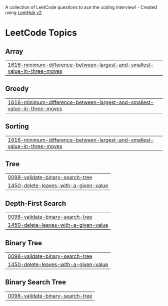 A collection of LeetCode questions to ace the coding interview! - Created using [LeetHub v2](https://github.com/arunbhardwaj/LeetHub-2.0)
<!---LeetCode Topics Start-->
# LeetCode Topics
## Array
|  |
| ------- |
| [1616-minimum-difference-between-largest-and-smallest-value-in-three-moves](https://github.com/urjabahad/leetcode_answers/tree/master/1616-minimum-difference-between-largest-and-smallest-value-in-three-moves) |
## Greedy
|  |
| ------- |
| [1616-minimum-difference-between-largest-and-smallest-value-in-three-moves](https://github.com/urjabahad/leetcode_answers/tree/master/1616-minimum-difference-between-largest-and-smallest-value-in-three-moves) |
## Sorting
|  |
| ------- |
| [1616-minimum-difference-between-largest-and-smallest-value-in-three-moves](https://github.com/urjabahad/leetcode_answers/tree/master/1616-minimum-difference-between-largest-and-smallest-value-in-three-moves) |
## Tree
|  |
| ------- |
| [0098-validate-binary-search-tree](https://github.com/urjabahad/leetcode_answers/tree/master/0098-validate-binary-search-tree) |
| [1450-delete-leaves-with-a-given-value](https://github.com/urjabahad/leetcode_answers/tree/master/1450-delete-leaves-with-a-given-value) |
## Depth-First Search
|  |
| ------- |
| [0098-validate-binary-search-tree](https://github.com/urjabahad/leetcode_answers/tree/master/0098-validate-binary-search-tree) |
| [1450-delete-leaves-with-a-given-value](https://github.com/urjabahad/leetcode_answers/tree/master/1450-delete-leaves-with-a-given-value) |
## Binary Tree
|  |
| ------- |
| [0098-validate-binary-search-tree](https://github.com/urjabahad/leetcode_answers/tree/master/0098-validate-binary-search-tree) |
| [1450-delete-leaves-with-a-given-value](https://github.com/urjabahad/leetcode_answers/tree/master/1450-delete-leaves-with-a-given-value) |
## Binary Search Tree
|  |
| ------- |
| [0098-validate-binary-search-tree](https://github.com/urjabahad/leetcode_answers/tree/master/0098-validate-binary-search-tree) |
<!---LeetCode Topics End-->